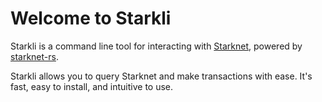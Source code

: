 # Welcome to Starkli

Starkli is a command line tool for interacting with [Starknet](https://starknet.io/), powered by [starknet-rs](https://github.com/xJonathanLEI/starknet-rs).

Starkli allows you to query Starknet and make transactions with ease. It's fast, easy to install, and intuitive to use.
